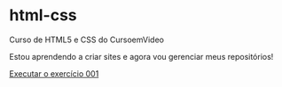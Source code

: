 # html-css
 Curso de HTML5 e CSS do CursoemVideo

Estou aprendendo a criar sites e agora vou gerenciar meus repositórios!

<a href="https://isaquemacena.github.io/html-css/exercicios/ex001/index.html">Executar o exercício 001</a>